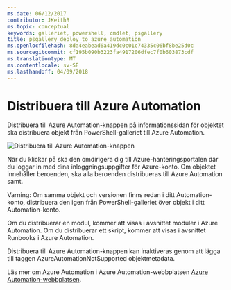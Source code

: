 ```yaml
---
ms.date: 06/12/2017
contributor: JKeithB
ms.topic: conceptual
keywords: galleriet, powershell, cmdlet, psgallery
title: psgallery_deploy_to_azure_automation
ms.openlocfilehash: 8da4eabead6a419dc0c01c74335c06bf8be25d0c
ms.sourcegitcommit: cf195b090b3223fa4917206dfec7f0b603873cdf
ms.translationtype: MT
ms.contentlocale: sv-SE
ms.lasthandoff: 04/09/2018
---
```

<a name="deploy-to-azure-automation"></a>Distribuera till Azure Automation
===========================

Distribuera till Azure Automation-knappen på informationssidan för objektet ska distribuera objekt från PowerShell-galleriet till Azure Automation.

![Distribuera till Azure Automation-knappen](Images/DeployToAzureAutomationButton.png)

När du klickar på ska den omdirigera dig till Azure-hanteringsportalen där du loggar in med dina inloggningsuppgifter för Azure-konto.
Om objektet innehåller beroenden, ska alla beroenden distribueras till Azure Automation samt.

Varning: Om samma objekt och versionen finns redan i ditt Automation-konto, distribuera den igen från PowerShell-galleriet över objekt i ditt Automation-konto.

Om du distribuerar en modul, kommer att visas i avsnittet moduler i Azure Automation.  Om du distribuerar ett skript, kommer att visas i avsnittet Runbooks i Azure Automation.

Distribuera till Azure Automation-knappen kan inaktiveras genom att lägga till taggen AzureAutomationNotSupported objektmetadata.

Läs mer om Azure Automation i Azure Automation-webbplatsen [Azure Automation-webbplatsen](http://azure.microsoft.com/services/automation/).